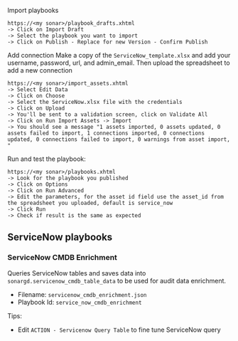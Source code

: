 
Import playbooks
```
https://<my sonar>/playbook_drafts.xhtml
-> Click on Import Draft
-> Select the playbook you want to import
-> Click on Publish - Replace for new Version - Confirm Publish
```

Add connection
Make a copy of the `ServiceNow_template.xlsx` and add your username, password, url, and admin_email. Then upload the spreadsheet to add a new connection
```
https://<my sonar>/import_assets.xhtml
-> Select Edit Data
-> Click on Choose
-> Select the ServiceNow.xlsx file with the credentials
-> Click on Upload
-> You'll be sent to a validation screen, click on Validate All
-> Click on Run Import Assets -> Import
-> You should see a message "1 assets imported, 0 assets updated, 0 assets failed to import, 1 connections imported, 0 connections updated, 0 connections failed to import, 0 warnings from asset import, "
```

Run and test the playbook:
```
https://<my sonar>/playbooks.xhtml
-> Look for the playbook you published
-> Click on Options
-> Click on Run Advanced
-> Edit the parameters, for the asset id field use the asset_id from the spreadsheet you uploaded, default is service_now 
-> Click Run
-> Check if result is the same as expected
```

## ServiceNow playbooks

### ServiceNow CMDB Enrichment

Queries ServiceNow tables and saves data into `sonargd.servicenow_cmdb_table_data` to be used for audit data enrichment.

- Filename: `servicenow_cmdb_enrichment.json`
- Playbook Id: `service_now_cmdb_enrichment`

Tips:
- Edit `ACTION - Servicenow Query Table` to fine tune ServiceNow query
